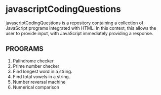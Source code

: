 # javascriptCodingQuestions
javascriptCodingQuestions is a repository containing a collection of 
JavaScript programs integrated with HTML. In this context, this allows 
the user to provide input, with JavaScript immediately providing a response.

## PROGRAMS
1. Palindrome checker
2. Prime number checker
3. Find longest word in a string. 
4. Find total vowels in a string.
5. Number reversal machine
6. Numerical comparison